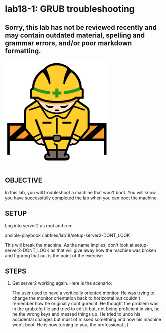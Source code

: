 # lab18-1: GRUB troubleshooting
## Sorry, this lab has not be reviewed recently and may contain outdated material, spelling and grammar errors, and/or poor markdown formatting.

![Image of construction sign](../images/ConstructionSign.png)

## OBJECTIVE

In this lab, you will troubleshoot a machine that won't boot.  You will
know you have successfully completed the lab when you can boot the machine

## SETUP

Log into server2 as root and run:

  ansible-playbook /labfiles/lab18/setup-server2-DONT_LOOK

This will break the machine.  As the name implies, don't look at
setup-server2-DONT_LOOK as that will give away how the machine was
broken and figuring that out is the point of the exercise

## STEPS

1. Get server2 working again.  Here is the scenario:

   The user used to have a veritically oriented monitor.  He was trying to
   change the monitor orientation back to horizontal but couldn't remember
   how he originally configured it.  He thought the problem was in the
   grub.cfg file and tried to edit it but, not being proficient in vim, he
   he the wrong keys and messed things up.  He tried to undo his accidental
   changes but must of missed something and now his machine won't boot.  He
   is now turning to you, the professional.  ;)
